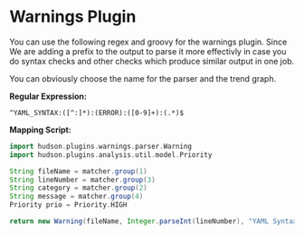 # Warnings Plugin

You can use the following regex and groovy for the warnings plugin. Since
We are adding a prefix to the output to parse it more effectivly in case you
do syntax checks and other checks which produce similar output in one job.

You can obviously choose the name for the parser and the trend graph.

__Regular Expression:__
```
^YAML_SYNTAX:([^:]*):(ERROR):([0-9]+):(.*)$
```

__Mapping Script:__

```groovy
import hudson.plugins.warnings.parser.Warning
import hudson.plugins.analysis.util.model.Priority

String fileName = matcher.group(1)
String lineNumber = matcher.group(3)
String category = matcher.group(2)
String message = matcher.group(4)
Priority prio = Priority.HIGH

return new Warning(fileName, Integer.parseInt(lineNumber), "YAML Syntax", category, message, prio);
```


